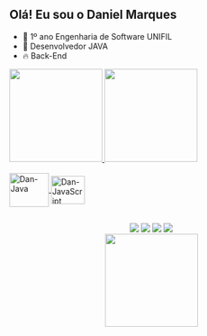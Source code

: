 ## Olá! Eu sou o Daniel Marques

- 🔭 1º ano Engenharia de Software UNIFIL
- 🌱 Desenvolvedor JAVA 
- 🔥 Back-End

<div>
  <a href="https://github.com/mDanielSE">
  <img height="165em" src="https://github-readme-stats.vercel.app/api?username=1DanielMarques&show_icons=true&theme=chartreuse-dark&include_all_commits=true&count_private=true"/>
  <img height="165em" src="https://github-readme-stats.vercel.app/api/top-langs/?username=1DanielMarques&layout=compact&langs_count=168&theme=chartreuse-dark"/>

</div>

<div style="display: inline_block"><br>
  <img align="center" alt="Dan-Java" height="60" width="70" src="https://cdn.jsdelivr.net/gh/devicons/devicon/icons/java/java-original-wordmark.svg"/>
  <img align="center" alt="Dan-JavaScript" height="50" width="60" src="https://cdn.jsdelivr.net/gh/devicons/devicon/icons/javascript/javascript-original.svg" />
</div>

##

<div align = "center">
  <a href="https://www.instagram.com/mdaniel.se/"><img src="https://img.shields.io/badge/Instagram-E4405F?style=for-the-badge&logo=instagram&logoColor=white" target="_blank"></a>
 <a href="https://www.linkedin.com/in/daniel-marques-68a22b23b/"><img src="https://img.shields.io/badge/LinkedIn-0077B5?style=for-the-badge&logo=linkedin&logoColor=white" target="_blank"></a>
  <img src="https://img.shields.io/badge/Jira-0052CC?style=for-the-badge&logo=Jira&logoColor=white">
  <img src="https://img.shields.io/badge/Discord-7289DA?style=for-the-badge&logo=discord&logoColor=white">

</div>
</div>

<div align = "center">
<a href="https://git.io/streak-stats">
  <img height="165em" src="https://github-readme-streak-stats.herokuapp.com/?user=1DanielMarques&theme=chartreuse-dark"/>
</div>
